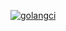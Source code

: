 [![golangci](https://github.com/ivfisunov/banner-rotator/workflows/golangci/badge.svg)](https://github.com/ivfisunov/banner-rotator/actions)
